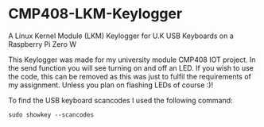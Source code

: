 # CMP408-LKM-Keylogger
A Linux Kernel Module (LKM) Keylogger for U.K USB Keyboards on a Raspberry Pi Zero W

This Keylogger was made for my university module CMP408 IOT project. In the send function you will see turning on and off an LED. If you wish to use the code, this can be removed as this was just to fulfil the requirements of my assignment. Unless you plan on flashing LEDs of course :)!

To find the USB keyboard scancodes I used the following command:

```sudo showkey --scancodes```
